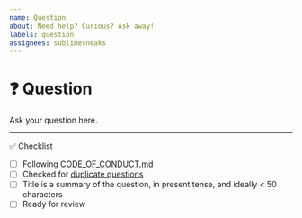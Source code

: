 ```yaml
---
name: Question
about: Need help? Curious? Ask away!
labels: question
assignees: sublimesneaks
---
```


<!--
Thanks for contributing!
-->

# :question: Question

Ask your question here.

---

:white_check_mark: Checklist

<!--
Feel free to submit now and complete the checklist items below later.
If you're unsure about anything, don't hesitate to ask. We're here to help!
-->

- [ ] Following [CODE_OF_CONDUCT.md](https://github.com/sublimesneaks/analytics-server/blob/master/CODE_OF_CONDUCT.md)
- [ ] Checked for [duplicate questions](https://github.com/sublimesneaks/analytics-server/issues?q=label%3Aquestion)
- [ ] Title is a summary of the question, in present tense, and ideally < 50 characters
- [ ] Ready for review
